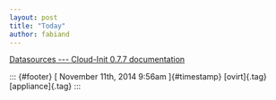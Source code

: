 ```yaml
---
layout: post
title: "Today"
author: fabiand
---
```



[Datasources --- Cloud-Init 0.7.7
documentation](%20https://t.umblr.com/redirect?z=http%3A%2F%2Fcloudinit.readthedocs.org%2Fen%2Flatest%2Ftopics%2Fdatasources.html%23fallback-none&t=YmYzODI1YjU1Mzg3ZjVhY2U1MTkxMTU2NWI1NDBiNjg4YTQyYjhkYSxxWGJ6ZkJJUg%3D%3D&b=t%3Af-JKqRHWTpWK1DKXwqj3Yg&p=https%3A%2F%2Fdummdida.tumblr.com%2Fpost%2F102350510090%2Fdatasources-cloud-init-077-documentation&m=1)

::: {#footer}
[ November 11th, 2014 9:56am ]{#timestamp} [ovirt]{.tag}
[appliance]{.tag}
:::
